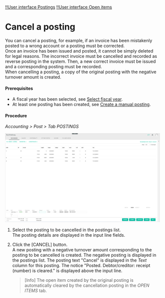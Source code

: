 [!!User interface Postings](../UserInterface/01a_Bookings.md)
[!!User interface Open items](../UserInterface/01d_OpenItems.md)

# Cancel a posting

You can cancel a posting, for example, if an invoice has been mistakenly posted to a wrong account or a posting must be corrected.   
Once an invoice has been issued and posted, it cannot be simply deleted for legal reasons. The incorrect invoice must be cancelled and recorded as reverse posting in the system. Then, a new correct invoice must be issued and a corresponding posting must be recorded.    
When cancelling a posting, a copy of the original posting with the negative turnover amount is created.

#### Prerequisites

- A fiscal year has been selected, see [Select fiscal year](./01_SelectFiscalYear.md).
- At least one posting has been created, see [Create a manual posting](./04_CreateManualBooking.md).

#### Procedure

*Accounting > Post > Tab POSTINGS*

![Postings](../../Assets/Screenshots/RetailSuiteAccounting/Book/Bookings/Bookings.png "[Postings]")

1. Select the posting to be cancelled in the postings list.  
    The posting details are displayed in the input line fields.

2. Click the [CANCEL] button.   
    A new posting with a negative turnover amount corresponding to the posting to be cancelled is created. The negative posting is displayed in the postings list. The posting text "Cancel" is displayed in the *Text* column for this posting. The notice "Posted. Debtor/creditor: receipt (number) is cleared." is displayed above the input line.

    > [Info] The open item created by the original posting is automatically cleared by the cancellation posting in the *OPEN ITEMS* tab.  
